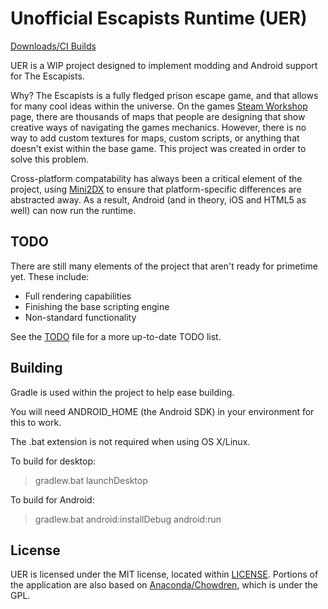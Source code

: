 # Unofficial Escapists Runtime (UER)
[Downloads/CI Builds](https://ci.jselby.net/job/Escapists%20Runtime/)


UER is a WIP project designed to implement modding and Android support for The Escapists.

Why?
The Escapists is a fully fledged prison escape game, and that allows for many cool ideas within the universe. On the games [Steam Workshop](http://steamcommunity.com/app/298630/workshop/) page, there are thousands of maps that people are designing that show creative ways of navigating the games mechanics. However, there is no way to add custom textures for maps, custom scripts, or anything that doesn't exist within the base game. This project was created in order to solve this problem.

Cross-platform compatability has always been a critical element of the project, using [Mini2DX](http://mini2dx.org/) to ensure that platform-specific differences are abstracted away. As a result, Android (and in theory, iOS and HTML5 as well) can now run the runtime.

## TODO
There are still many elements of the project that aren't ready for primetime yet. These include:

- Full rendering capabilities
- Finishing the base scripting engine
- Non-standard functionality

See the [TODO](https://github.com/j-selby/EscapistsRuntime/blob/master/TODO.md) file for a more up-to-date TODO list.

## Building
Gradle is used within the project to help ease building.

You will need ANDROID_HOME (the Android SDK) in your environment for this to work.

The .bat extension is not required when using OS X/Linux.

To build for desktop:
> gradlew.bat launchDesktop

To build for Android:

> gradlew.bat android:installDebug android:run

## License
UER is licensed under the MIT license, located within [LICENSE](https://github.com/j-selby/EscapistsRuntime/blob/master/LICENSE). 
Portions of the application are also based on [Anaconda/Chowdren](https://github.com/matpow2/anaconda), which is under the GPL.
